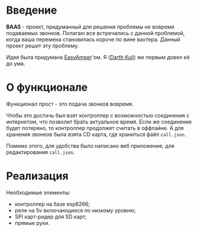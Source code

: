 # Введение

**BAAS** - проект, придуманный для решения проблемы не вовремя подаваемых звонков. Полагаю все встречались с данной проблемой, когда ваша перемена становилась короче по вине вахтера. Данный проект решит эту проблему.

Идея была придумана [EasyAmper](https://github.com/EasyAmper)'ом. Я ([Darth Kuli](https://github.com/DarthVader904)) же первым довел её до ума.

# О функционале

Функционал прост - это подача звонков вовремя.

Чтобы это достичь был взят контроллер с возможностью соединения с интернетом, что позволит брать актуальное время. Если же соединение будет потеряно, то контроллер продолжет считать в оффлайне. А для хранения звонеов была взята CD карта, где храниться файл `call.json`.

Помимо этого, для удобства было написано веб приложение, для редактирования `call.json`.

# Реализация

Необходимые элементы:

* контроллер на базе esp8266;
* реле на 5v включающиеся по низкому уровню;
* SPI карт-ридер для SD карт;
* прямые руки.

